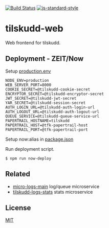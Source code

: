 [![Build Status](https://travis-ci.org/telemark/tilskudd-web.svg?branch=master)](https://travis-ci.org/telemark/tilskudd-web)
[![js-standard-style](https://img.shields.io/badge/code%20style-standard-brightgreen.svg?style=flat)](https://github.com/feross/standard)

# tilskudd-web

Web frontend for tilskudd.

## Deployment - ZEIT/Now

Setup [production.env](production.env)

```
NODE_ENV=production
WEB_SERVER_PORT=8000
COOKIE_SECRET=@tilskudd-cookie-secret
ENCRYPTOR_SECRET=@tilskudd-encryptor-secret
JWT_SECRET=@tilskudd-jwt-secret
YAR_SECRET=@tilskudd-session-secret
AUTH_LOGIN_URL=@tilskudd-auth-login-url
AUTH_LOGOUT_URL=@tilskudd-auth-logout-url
QUEUE_SERVICE=@tilskudd-queue-service-url
PAPERTRAIL_HOSTNAME=tilskudd
PAPERTRAIL_HOST=@tfk-papertrail-host
PAPERTRAIL_PORT=@tfk-papertrail-port
```

Setup now:alias in [package.json](package.json)

Run deployment script.

```
$ npm run now-deploy
```

## Related
- [micro-logs-main](https://github.com/telemark/micro-logs-main) log/queue microservice
- [tilskudd-logs-stats](https://github.com/telemark/tilskudd-logs-stats) stats microservice

## License

[MIT](LICENSE)
